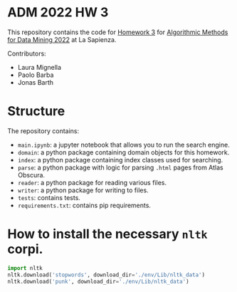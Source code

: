 # ADM 2022 HW 3
This repository contains the code for [Homework 3](https://github.com/lucamaiano/ADM/tree/master/2022/Homework_3) 
for [Algorithmic Methods for Data Mining 2022](http://aris.me/index.php/data-mining-ds-2022) at La Sapienza.

Contributors:
* Laura Mignella
* Paolo Barba
* Jonas Barth

# Structure
The repository contains:

* `main.ipynb`: a jupyter notebook that allows you to run the search engine.
* `domain`: a python package containing domain objects for this homework.
* `index`: a python package containing index classes used for searching.
* `parse`: a python package with logic for parsing `.html` pages from Atlas Obscura.
* `reader`: a python package for reading various files.
* `writer`: a python package for writing to files.
* `tests`: contains tests.
* `requirements.txt`: contains pip requirements.

# How to install the necessary `nltk` corpi.
```python
import nltk
nltk.download('stopwords', download_dir='./env/Lib/nltk_data')
nltk.download('punk', download_dir='./env/Lib/nltk_data')
```
